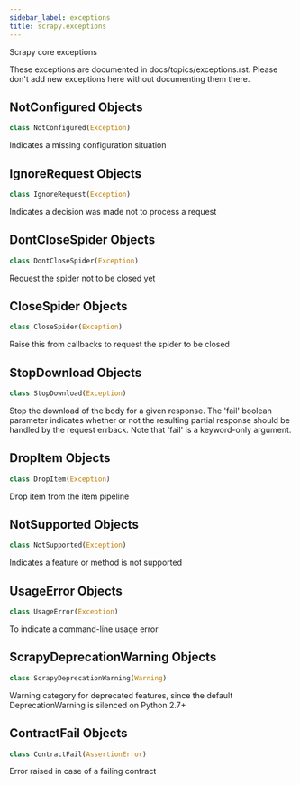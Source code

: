 ```yaml
---
sidebar_label: exceptions
title: scrapy.exceptions
---
```


Scrapy core exceptions

These exceptions are documented in docs/topics/exceptions.rst. Please don&#x27;t add
new exceptions here without documenting them there.

## NotConfigured Objects

```python
class NotConfigured(Exception)
```

Indicates a missing configuration situation

## IgnoreRequest Objects

```python
class IgnoreRequest(Exception)
```

Indicates a decision was made not to process a request

## DontCloseSpider Objects

```python
class DontCloseSpider(Exception)
```

Request the spider not to be closed yet

## CloseSpider Objects

```python
class CloseSpider(Exception)
```

Raise this from callbacks to request the spider to be closed

## StopDownload Objects

```python
class StopDownload(Exception)
```

Stop the download of the body for a given response.
The &#x27;fail&#x27; boolean parameter indicates whether or not the resulting partial response
should be handled by the request errback. Note that &#x27;fail&#x27; is a keyword-only argument.

## DropItem Objects

```python
class DropItem(Exception)
```

Drop item from the item pipeline

## NotSupported Objects

```python
class NotSupported(Exception)
```

Indicates a feature or method is not supported

## UsageError Objects

```python
class UsageError(Exception)
```

To indicate a command-line usage error

## ScrapyDeprecationWarning Objects

```python
class ScrapyDeprecationWarning(Warning)
```

Warning category for deprecated features, since the default
DeprecationWarning is silenced on Python 2.7+

## ContractFail Objects

```python
class ContractFail(AssertionError)
```

Error raised in case of a failing contract

